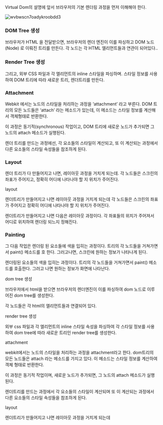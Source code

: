 Virtual Dom의 설명에 앞서 브라우저의 기본 렌더링 과정을 먼저 이해해야 한다.



![wvbwscn7oadykroobdd3](../images/23-01-03-TIL/wvbwscn7oadykroobdd3.png)



### DOM Tree 생성

브라우저가 HTML 을 전달받으면, 브라우저의 렌더 엔진이 이를 파싱하고 DOM 노드(Node) 로 이뤄진 트리를 만든다. 각 노드는 각 HTML 엘리먼트들과 연관이 되어있다..

### Render Tree 생성

그리고, 외부 CSS 파일과 각 엘리먼트의 inline 스타일을 파싱하며. 스타일 정보를 사용하여 DOM 트리에 따라 새로운 트리, 렌더트리를 만든다.

### Attachment

Webkit 에서는 노드의 스타일을 처리하는 과정을 ‘attachment’ 라고 부른다. DOM 트리의 모든 노드들은 ‘attach’ 라는 메소드가 있는데, 이 메소드는 스타일 정보를 계산해서 객체형태로 반환한다.

이 과정은 동기적(synchronous) 작업이고, DOM 트리에 새로운 노드가 추가되면 그 노드의 attach 메소드가 실행된다.

렌더 트리를 만드는 과정에선, 각 요소들의 스타일이 계산되고, 또 이 계산되는 과정에서 다른 요소들의 스타일 속성들을 참조하게  된다.

### Layout

 렌더 트리가 다 만들어지고 나면, 레이아웃 과정을 거치게 되는데. 각 노드들은 스크린의 좌표가 주어지고, 정확히 어디에 나타나야 할 지 위치가 주어진다.

layout

렌더트리가 만들어지고 나면 레이아웃 과정을 거치게 되는데 각 노드들은 스크린의 좌표가 주어지고 정확히 어디에 나타나야 할 지 위치가 주어진다.



렌더트리가 만들어지고 나면 다음은 레이아웃 과정이다. 각 좌표들의 위치가 주어져서 어디로 위치하여 렌더링 되느지 정해진다.



### Painting

그 다음 작업은 렌더링 된 요소들에 색을 입히는 과정이다. 트리의 각 노드들을 거쳐가면서 paint() 메소드를 호 한다. 그러고나면, 스크린에 원하는 정보가 나타나게 된다.



렌더링된 요소들의 색을 입히는 과정이다. 트리의 각 노드들을 거쳐가면서 paint() 메소드를 호출한다. 그러고 나면 원하는 정보가 화면에 나타난다.



dom tree 생성

브라우저에서 html을 받으면 브라우저의 렌더엔진이 이를 파싱하여 dom 노드로 이루어진 dom tree를 생성한다.

각 노드들은 각 html의 엘리먼트들과 연결되어 있다.



render tree 생성

외부 css 파일과 각 엘리먼트의 inline 스타일 속성을 파싱하여 각 스타일 정보를 사용하여 dom tree에 따라 새로운 트리인 render tree를 생성한다.



attachment

webkit에서는 노드의 스타일을 처리하는 과정을 attachment라고 한다. dom트리의 모든 노드들은 attach 라는 메소드를 가지고 있다. 이 메소드는 스타일 정보를 계산하여 객체 형태로 반환한다.

이 과정은 동기적 작업이며, 새로운 노드가 추가되면, 그 노드의 attach 메소드가 실행된다.

렌더트리를 만드는 과정에서 각 요소들의 스타일이 계산되며 또 이 계산되는 과정에서 다른 요소들의 스타일 속성들을 참조하게 된다. 



layout

렌더트리가 만들어지고 나면 레이아웃 과정을 거치게 되는데 

































